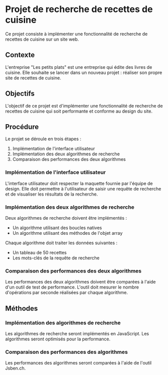 # Projet de recherche de recettes de cuisine

Ce projet consiste à implémenter une fonctionnalité de recherche de recettes de cuisine sur un site web.

## Contexte

L'entreprise "Les petits plats" est une entreprise qui édite des livres de cuisine. Elle souhaite se lancer dans un nouveau projet : réaliser son propre site de recettes de cuisine.

## Objectifs

L'objectif de ce projet est d'implémenter une fonctionnalité de recherche de recettes de cuisine qui soit performante et conforme au design du site.

## Procédure

Le projet se déroule en trois étapes :

1. Implémentation de l'interface utilisateur
2. Implémentation des deux algorithmes de recherche
3. Comparaison des performances des deux algorithmes

### Implémentation de l'interface utilisateur

L'interface utilisateur doit respecter la maquette fournie par l'équipe de design. Elle doit permettre à l'utilisateur de saisir une requête de recherche et de visualiser les résultats de la recherche.

### Implémentation des deux algorithmes de recherche

Deux algorithmes de recherche doivent être implémentés :

* Un algorithme utilisant des boucles natives
* Un algorithme utilisant des méthodes de l'objet array

Chaque algorithme doit traiter les données suivantes :

* Un tableau de 50 recettes
* Les mots-clés de la requête de recherche

### Comparaison des performances des deux algorithmes

Les performances des deux algorithmes doivent être comparées à l'aide d'un outil de test de performance. L'outil doit mesurer le nombre d'opérations par seconde réalisées par chaque algorithme.

## Méthodes

### Implémentation des algorithmes de recherche

Les algorithmes de recherche seront implémentés en JavaScript. Les algorithmes seront optimisés pour la performance.

### Comparaison des performances des algorithmes

Les performances des algorithmes seront comparées à l'aide de l'outil Jsben.ch.


